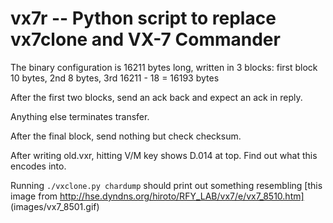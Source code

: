 # vx7r -- Python script to replace vx7clone and VX-7 Commander

The binary configuration is 16211 bytes long, written in 3 blocks:
first block 10 bytes, 2nd 8 bytes, 3rd 16211 - 18 = 16193 bytes

After the first two blocks, send an ack back and expect an ack in reply.

Anything else terminates transfer.

After the final block, send nothing but check checksum.

After writing old.vxr, hitting V/M key shows D.014 at top.
Find out what this encodes into.

Running `./vxclone.py chardump` should print out something resembling
[this image from http://hse.dyndns.org/hiroto/RFY_LAB/vx7/e/vx7_8510.htm]
(images/vx7_8501.gif)
